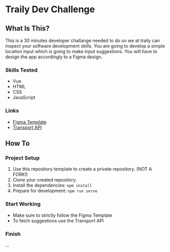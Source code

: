 # Traily Dev Challenge

## What Is This?
This is a 30 minutes developer challange needed to do so we at traily can inspect your software development skills. You are going to develop a simple location input which is going to make input suggestions. You will have to design the app accordingly to a Figma design.

### Skills Tested
- Vue
- HTML
- CSS
- JavaScript

### Links
- [Figma Template](https://www.figma.com/file/gZKinnendF1Js5w0lAEFI6?node-id=1%3A2980&viewport=-1027%2C269%2C0.6635387539863586)
- [Transport API](https://transport.opendata.ch/)

## How To
### Project Setup
1. Use this repository template to create a private repository. (NOT A FORK!)
2. Clone your created repository.
2. Install the dependencies: `npm install`
4. Prepare for development: `npm run serve`

### Start Working
- Make sure to strictly follow the Figma Template
- To fetch suggestions use the Transport API

### Finish
...
